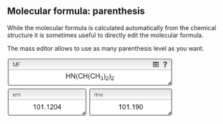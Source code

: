 ## Molecular formula: parenthesis

While the molecular formula is calculated automatically from the chemical structure it is sometimes useful to directly edit the molecular formula.

The mass editor allows to use as many parenthesis level as you want.

<img src="parenthesis.png">
